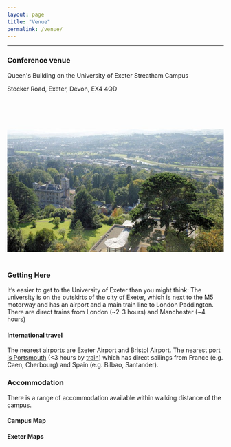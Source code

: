 ```yaml
---
layout: page
title: "Venue"
permalink: /venue/
---
```

***
<h3>Conference venue</h3>
<p>Queen's Building on the University of Exeter Streatham Campus</p>
<p>Stocker Road, Exeter, Devon, EX4 4QD</p>
<div style="text-align:center"><img class="image center" src="/assets/images/University_of_Exeter,_Streatham_Campus_-_geograph.org.uk_-_1004277.jpg"/></div><br/>

<h3>Getting Here </h3>
<p>It’s easier to get to the University of Exeter than you might think: The university is on the outskirts of the city of Exeter, which is next to the M5 motorway and has an airport and a main train line to London Paddington. There are direct trains from London (~2-3 hours) and Manchester (~4 hours)</p>
<h4>International travel </h4>
<p>The nearest <a href="https://www.skyscanner.net/">airports </a> are Exeter Airport and Bristol Airport. The nearest <a href="https://www.brittany-ferries.co.uk/">port is Portsmouth</a> (<3 hours by <a href="https://www.nationalrail.co.uk/">train</a>) which has direct sailings from France (e.g. Caen, Cherbourg) and Spain (e.g. Bilbao, Santander).</p>
<h3>Accommodation </h3>
<p>There is a range of accommodation available within walking distance of the campus. </p>
<h4>Campus Map </h4>
<h4>Exeter Maps </h4>





